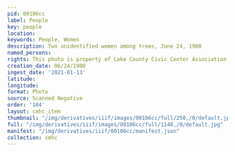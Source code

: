 ```yaml
---
pid: 00106cc
label: People
key: people
location: 
keywords: People, Women
description: Two unidentified women among trees, June 24, 1900
named_persons: 
rights: This photo is property of Lake County Civic Center Association.
creation_date: 06/24/1900
ingest_date: '2021-01-13'
latitude: 
longitude: 
format: Photo
source: Scanned Negative
order: '104'
layout: cmhc_item
thumbnail: "/img/derivatives/iiif/images/00106cc/full/250,/0/default.jpg"
full: "/img/derivatives/iiif/images/00106cc/full/1140,/0/default.jpg"
manifest: "/img/derivatives/iiif/00106cc/manifest.json"
collection: cmhc
---
```

